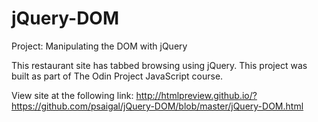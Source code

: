 # jQuery-DOM

Project: Manipulating the DOM with jQuery

This restaurant site has tabbed browsing using jQuery. This project was built as part of The Odin Project JavaScript course.

View site at the following link: http://htmlpreview.github.io/?https://github.com/psaigal/jQuery-DOM/blob/master/jQuery-DOM.html
